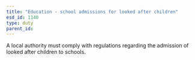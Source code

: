 ```yaml
---
title: "Education - school admissions for looked after children"
esd_id: 1140
type: duty
parent_id:  
---
```


A local authority must comply with regulations regarding the admission of looked after children to schools.

